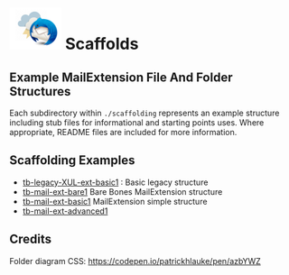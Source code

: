# ![Thunderstorm icon] Scaffolds

## Example MailExtension File And Folder Structures

Each subdirectory within `./scaffolding` represents an example structure
including stub files for informational and starting points uses. Where
appropriate, README files are included for more information.

## Scaffolding Examples

- [tb-legacy-XUL-ext-basic1](/examples/scaffolds/tb-legacy-XUL-ext-basic1 "tb-legacy-XUL-ext-basic1") : Basic legacy structure
- [tb-mail-ext-bare1](/examples/scaffolds/tb-legacy-XUL-ext-basic1 "tb-mail-ext-bare1")  Bare Bones MailExtension structure
- [tb-mail-ext-basic1](/examples/scaffolds/tb-mail-ext-basic1 "tb-mail-ext-basic1")  MailExtension simple structure
- [tb-mail-ext-advanced1](/examples/scaffolds/tb-mail-ext-advanced1 "tb-mail-ext-advanced1")  


## Credits	

Folder diagram CSS: https://codepen.io/patrickhlauke/pen/azbYWZ

[Thunderstorm icon]:/rep-resources/images/thunderstorm.png